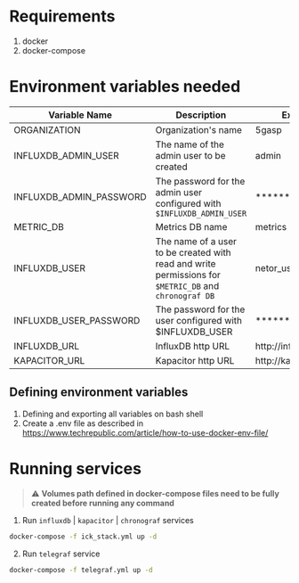 # Requirements
1. docker
2. docker-compose

# Environment variables needed

| Variable Name           | Description                                                                                           | Example               |
|-------------------------|-------------------------------------------------------------------------------------------------------|-----------------------|
| ORGANIZATION            | Organization's name                                                                                   | 5gasp             |
| INFLUXDB_ADMIN_USER     | The name of the admin user to be created                                                              | admin                 |
| INFLUXDB_ADMIN_PASSWORD | The password for the admin user configured with  `$INFLUXDB_ADMIN_USER`                                 | *******               |
| METRIC_DB               | Metrics DB name                                                                                       | metrics               |
| INFLUXDB_USER           | The name of a user to be created with read and write permissions for `$METRIC_DB` and `chronograf DB` | netor_user        |
| INFLUXDB_USER_PASSWORD  | The password for the user configured with  $INFLUXDB_USER                                             | *******               |
| INFLUXDB_URL            | InfluxDB http URL                                                                                     | http://influxdb:8086  |
| KAPACITOR_URL           | Kapacitor http URL                                                                                    | http://kapacitor:9092 |

## Defining environment variables
1. Defining and exporting all variables on bash shell
2. Create a .env file as described in <https://www.techrepublic.com/article/how-to-use-docker-env-file/>

# Running services
> :warning: **Volumes path defined in docker-compose files need to be fully created before running any command**

1. Run `influxdb` | `kapacitor` | `chronograf` services
```bash
docker-compose -f ick_stack.yml up -d
```

2. Run `telegraf` service
```bash
docker-compose -f telegraf.yml up -d
```

